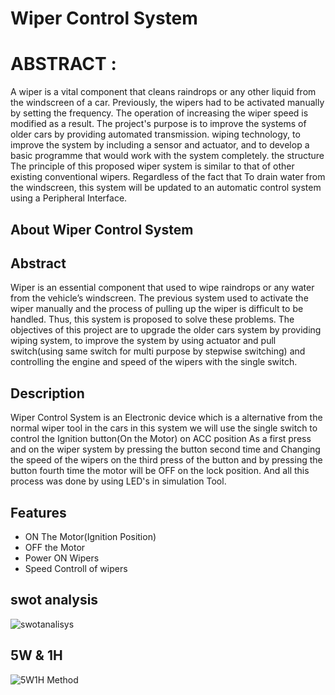 # **Wiper Control System**

# ABSTRACT :

A wiper is a vital component that cleans raindrops or any other liquid from the windscreen of a car. Previously, the wipers had to be activated manually by setting the frequency. The operation of increasing the wiper speed is modified as a result. The project's purpose is to improve the systems of older cars by providing automated transmission. wiping technology, to improve the system by including a sensor and actuator, and to develop a basic programme that would work with the system completely. the structure The principle of this proposed wiper system is similar to that of other existing conventional wipers. Regardless of the fact that To drain water from the windscreen, this system will be updated to an automatic control system using a Peripheral Interface.



## **About Wiper Control System**

## **Abstract**

Wiper is an essential component that used to wipe raindrops or any water from the vehicle’s windscreen. The previous system used to activate the wiper manually and the process of pulling up the wiper is difficult to be handled. Thus, this system is proposed to solve these problems. The objectives of this project are to upgrade the older cars system by providing wiping system, to improve the system by using actuator and pull switch(using same switch for multi purpose by stepwise switching) and controlling the engine and speed of the wipers with the single switch.

## **Description**

Wiper Control System is an Electronic device which is a alternative from the normal wiper tool in the cars in this system we will use the single switch to control the Ignition button(On the Motor) on ACC position As a first press and on the wiper system by pressing the button second time and Changing the speed of the wipers on the third press of the button and by pressing the button fourth time the motor will be OFF on the lock position. And all this process was done by using LED's in simulation Tool.

## **Features**

  - ON The Motor(Ignition Position)
  - OFF the Motor
  - Power ON Wipers
  - Speed Controll of wipers

## **swot analysis**

![swotanalisys](https://user-images.githubusercontent.com/101035658/168055063-47ab88cc-ac8f-4dbf-9985-a2b097a59848.jpeg)

## **5W & 1H**

![5W1H Method](https://user-images.githubusercontent.com/101035658/168057015-4589d9cb-0065-45a6-b55e-0f3a93a768db.png)
